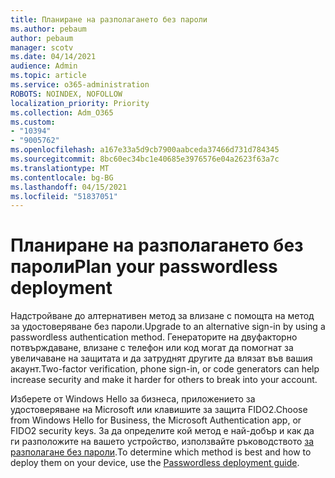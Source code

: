 ```yaml
---
title: Планиране на разполагането без пароли
ms.author: pebaum
author: pebaum
manager: scotv
ms.date: 04/14/2021
audience: Admin
ms.topic: article
ms.service: o365-administration
ROBOTS: NOINDEX, NOFOLLOW
localization_priority: Priority
ms.collection: Adm_O365
ms.custom:
- "10394"
- "9005762"
ms.openlocfilehash: a167e33a5d9cb7900aabceda37466d731d784345
ms.sourcegitcommit: 8bc60ec34bc1e40685e3976576e04a2623f63a7c
ms.translationtype: MT
ms.contentlocale: bg-BG
ms.lasthandoff: 04/15/2021
ms.locfileid: "51837051"
---
```

# <a name="plan-your-passwordless-deployment"></a><span data-ttu-id="10972-102">Планиране на разполагането без пароли</span><span class="sxs-lookup"><span data-stu-id="10972-102">Plan your passwordless deployment</span></span>

<span data-ttu-id="10972-103">Надстройване до алтернативен метод за влизане с помощта на метод за удостоверяване без пароли.</span><span class="sxs-lookup"><span data-stu-id="10972-103">Upgrade to an alternative sign-in by using a passwordless authentication method.</span></span> <span data-ttu-id="10972-104">Генераторите на двуфакторно потвърждаване, влизане с телефон или код могат да помогнат за увеличаване на защитата и да затруднят другите да влязат във вашия акаунт.</span><span class="sxs-lookup"><span data-stu-id="10972-104">Two-factor verification, phone sign-in, or code generators can help increase security and make it harder for others to break into your account.</span></span> 

<span data-ttu-id="10972-105">Изберете от Windows Hello за бизнеса, приложението за удостоверяване на Microsoft или клавишите за защита FIDO2.</span><span class="sxs-lookup"><span data-stu-id="10972-105">Choose from Windows Hello for Business, the Microsoft Authentication app, or FIDO2 security keys.</span></span> <span data-ttu-id="10972-106">За да определите кой метод е най-добър и как да ги разположите на вашето устройство, използвайте ръководството [за разполагане без пароли](https://admin.microsoft.com/adminportal/home?#/modernonboarding/passwordlesssetup).</span><span class="sxs-lookup"><span data-stu-id="10972-106">To determine which method is best and how to deploy them on your device, use the [Passwordless deployment guide](https://admin.microsoft.com/adminportal/home?#/modernonboarding/passwordlesssetup).</span></span> 

